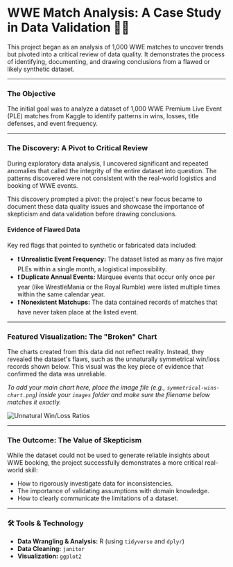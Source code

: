 # WWE Match Analysis: A Case Study in Data Validation 🕵️‍♂️

This project began as an analysis of 1,000 WWE matches to uncover trends but pivoted into a critical review of data quality. It demonstrates the process of identifying, documenting, and drawing conclusions from a flawed or likely synthetic dataset.

---

### The Objective

The initial goal was to analyze a dataset of 1,000 WWE Premium Live Event (PLE) matches from Kaggle to identify patterns in wins, losses, title defenses, and event frequency.

---

### The Discovery: A Pivot to Critical Review

During exploratory data analysis, I uncovered significant and repeated anomalies that called the integrity of the entire dataset into question. The patterns discovered were not consistent with the real-world logistics and booking of WWE events.

This discovery prompted a pivot: the project's new focus became to document these data quality issues and showcase the importance of skepticism and data validation before drawing conclusions.

#### Evidence of Flawed Data

Key red flags that pointed to synthetic or fabricated data included:
* **❗ Unrealistic Event Frequency:** The dataset listed as many as five major PLEs within a single month, a logistical impossibility.
* **❗ Duplicate Annual Events:** Marquee events that occur only once per year (like WrestleMania or the Royal Rumble) were listed multiple times within the same calendar year.
* **❗ Nonexistent Matchups:** The data contained records of matches that have never taken place at the listed event.

---

### Featured Visualization: The "Broken" Chart

The charts created from this data did not reflect reality. Instead, they revealed the dataset's flaws, such as the unnaturally symmetrical win/loss records shown below. This visual was the key piece of evidence that confirmed the data was unreliable.

*To add your main chart here, place the image file (e.g., `symmetrical-wins-chart.png`) inside your `images` folder and make sure the filename below matches it exactly.*

![Unnatural Win/Loss Ratios](./images/your-most-revealing-chart.png)

---

### The Outcome: The Value of Skepticism

While the dataset could not be used to generate reliable insights about WWE booking, the project successfully demonstrates a more critical real-world skill:
- How to rigorously investigate data for inconsistencies.
- The importance of validating assumptions with domain knowledge.
- How to clearly communicate the limitations of a dataset.

---

### 🛠️ Tools & Technology

* **Data Wrangling & Analysis:** R (using `tidyverse` and `dplyr`)
* **Data Cleaning:** `janitor`
* **Visualization:** `ggplot2`
